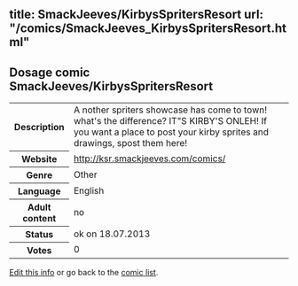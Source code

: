 title: SmackJeeves/KirbysSpritersResort
url: "/comics/SmackJeeves_KirbysSpritersResort.html"
---
Dosage comic SmackJeeves/KirbysSpritersResort
-----------------------------------------

<p id="msg"></p>
<script type="text/javascript">
if (window.location.search === '?edit_info_mail=sent_ok') {
  var elem = document.getElementById("msg");
  elem.innerHTML = 'Edited information sucessfully sent for review, which is usually done daily. Thanks!';
  elem.className = 'ok';
}
</script>
<table class="comicinfo">
<tr>
<th>Description</th><td>A nother spriters showcase has come to town! what's the difference? IT&quot;S KIRBY'S ONLEH! If you want a place to post your kirby sprites and drawings, spost them here!</td>
</tr>
<tr>
<th>Website</th><td><a href="http://ksr.smackjeeves.com/comics/">http://ksr.smackjeeves.com/comics/</a></td>
</tr>
<tr>
<th>Genre</th><td>Other</td>
</tr>
<tr>
<th>Language</th><td>English</td>
</tr>
<tr>
<th>Adult content</th><td>no</td>
</tr>
<tr>
<th>Status</th><td>ok on 18.07.2013</td>
</tr>
<tr>
<th>Votes</th><td>0</td>
</tr>
</table>

[Edit this info](SmackJeeves_KirbysSpritersResort_edit.html) or go back to the [comic list](../comic-index.html).
